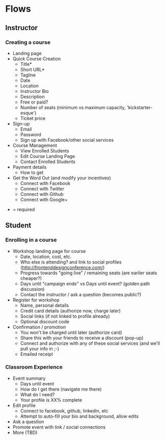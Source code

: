 # Flows

## Instructor

### Creating a course

- Landing page
- Quick Course Creation
  - Title*
  - Short URL*
  - Tagline
  - Date
  - Location
  - Instructor Bio
  - Description
  - Free or paid?
  - Number of seats (minimum vs maximum capacity, 'kickstarter-esque')
  - Ticket price
- Sign-up
  - Email
  - Password
  - Sign up with Facebook/other social services
- Course Management
  - View Enrolled Students
  - Edit Course Landing Page
  - Contact Enrolled Students
- Payment details
  - How to get 
- Get the Word Out (and modify your incentives)
  - Connect with Facebook
  - Connect with Twitter
  - Connect with Github
  - Connect with Google+

 * = required

## Student

### Enrolling in a course

- Workshop landing page for course
  - Date, location, cost, etc.
  - Who else is attending? and link to social profiles (http://frontenddesignconference.com/)
  - Progress towards "going live" / remaining seats (are earlier seats cheaper?)
  - Days until "campaign ends" vs Days until event? (golden path discussion)
  - Contact the instructor / ask a question (becomes public?)
- Register for workshop
  - Name, personal details
  - Credit card details (authorize now, charge later)
  - Social links (if not linked to profile already)
  - Optional discount code
- Confirmation / promotion
  - You won't be charged until later (authorize card)
  - Share this with your friends to receive a discount (pop-up)
  - Connect and authorize with any of these social services (and we'll pull your info in ;-)
  - Emailed receipt

### Classroom Experience

- Event summary
  - Days until event
  - How do I get there (navigate me there)
  - What do I need?
  - Your profile is XX% complete
- Edit profile
  - Connect to facebook, github, linkedin, etc
  - Attempt to auto-fill your bio and background, allow edits
- Ask a question
- Promote event with link / social connections
- More (TBD)




